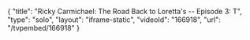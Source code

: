 {
    "title": "Ricky Carmichael: The Road Back to Loretta's -- Episode 3: T",
    "type": "solo",
    "layout": "iframe-static",
    "videoId": "166918",
    "url": "\/tvpembed\/166918"
}